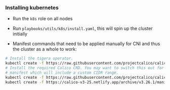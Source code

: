 
### Installing kubernetes

* Run the `k8s` role on all nodes

* Run `playbooks/utils/k8s/install.yaml`, this will spin up the cluster initially

* Manifest commands that need to be applied manually for CNI and thus the cluster as a whole to work:

```bash
# Install the tigera operator.
kubectl create -f https://raw.githubusercontent.com/projectcalico/calico/v3.26.1/manifests/tigera-operator.yaml
# Install the required Calico CRD. You may want to switch this out for a custom 
# manifest which will include a custom CIDR range.
kubectl create -f https://raw.githubusercontent.com/projectcalico/calico/v3.26.1/manifests/custom-resources.yaml
kubectl create -f https://calico-v3-25.netlify.app/archive/v3.26.1/manifests/calico.yaml
```

